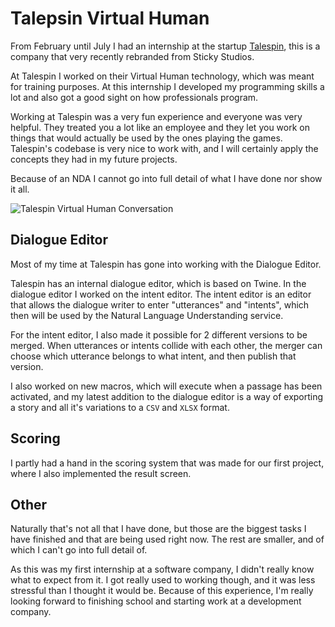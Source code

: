 # Talepsin Virtual Human

From February until July I had an internship at the startup [Talespin](https://talespin.company), this is a company that very recently rebranded from Sticky Studios.

At Talespin I worked on their Virtual Human technology, which was meant for training purposes. At this internship I developed my programming skills a lot and also got a good sight on how professionals program.

Working at Talespin was a very fun experience and everyone was very helpful. They treated you a lot like an employee and they let you work on things that would actually be used by the ones playing the games. 
Talespin's codebase is very nice to work with, and I will certainly apply the concepts they had in my future projects.

Because of an NDA I cannot go into full detail of what I have done nor show it all.

![Talespin Virtual Human Conversation][talespin]

## Dialogue Editor

Most of my time at Talespin has gone into working with the Dialogue Editor.

Talespin has an internal dialogue editor, which is based on Twine. In the dialogue editor I worked on the intent editor. The intent editor is an editor that allows the dialogue writer to enter "utterances" and "intents", which then will be used by the Natural Language Understanding service.  

For the intent editor, I also made it possible for 2 different versions to be merged. When utterances or intents collide with each other, the merger can choose which utterance belongs to what intent, and then publish that version.

I also worked on new macros, which will execute when a passage has been activated, and my latest addition to the dialogue editor is a way of exporting a story and all it's variations to a `CSV` and `XLSX` format.

## Scoring

I partly had a hand in the scoring system that was made for our first project, where I also implemented the result screen.

## Other

Naturally that's not all that I have done, but those are the biggest tasks I have finished and that are being used right now. The rest are smaller, and of which I can't go into full detail of.

As this was my first internship at a software company, I didn't really know what to expect from it. I got really used to working though, and it was less stressful than I thought it would be. Because of this experience, I'm really looking forward to finishing school and starting work at a development company.

[talespin]: /assets/img/talespin1.jpeg "Virtual Human Conversation"